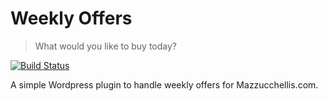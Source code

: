 # Weekly Offers
> What would you like to buy today?

[![Build Status](https://travis-ci.org/gabrieledarrigo/weekly-offers.svg?branch=master)](https://travis-ci.org/gabrieledarrigo/weekly-offers)

A simple Wordpress plugin to handle weekly offers for Mazzucchellis.com.
